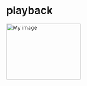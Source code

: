 # playback
<img src="https://github.com/user-attachments/assets/dbeafac7-4f45-4a70-84c7-1357114f6bac" alt="My image" width="200" height="150">

